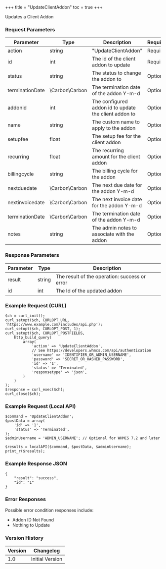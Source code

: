+++
title = "UpdateClientAddon"
toc = true
+++

Updates a Client Addon

### Request Parameters

| Parameter | Type | Description | Required |
| --------- | ---- | ----------- | -------- |
| action | string | "UpdateClientAddon" | Required |
| id | int | The id of the client addon to update | Required |
| status | string | The status to change the addon to | Optional |
| terminationDate | \Carbon\Carbon | The termination date of the addon Y-m-d | Optional |
| addonid | int | The configured addon id to update the client addon to | Optional |
| name | string | The custom name to apply to the addon | Optional |
| setupfee | float | The setup fee for the client addon | Optional |
| recurring | float | The recurring amount for the client addon | Optional |
| billingcycle | string | The billing cycle for the addon | Optional |
| nextduedate | \Carbon\Carbon | The next due date for the addon Y-m-d | Optional |
| nextinvoicedate | \Carbon\Carbon | The next invoice date for the addon Y-m-d | Optional |
| terminationDate | \Carbon\Carbon | The termination date of the addon Y-m-d | Optional |
| notes | string | The admin notes to associate with the addon | Optional |

### Response Parameters

| Parameter | Type | Description |
| --------- | ---- | ----------- |
| result | string | The result of the operation: success or error |
| id | int | The Id of the updated addon |


### Example Request (CURL)

```
$ch = curl_init();
curl_setopt($ch, CURLOPT_URL, 'https://www.example.com/includes/api.php');
curl_setopt($ch, CURLOPT_POST, 1);
curl_setopt($ch, CURLOPT_POSTFIELDS,
    http_build_query(
        array(
            'action' => 'UpdateClientAddon',
            // See https://developers.whmcs.com/api/authentication
            'username' => 'IDENTIFIER_OR_ADMIN_USERNAME',
            'password' => 'SECRET_OR_HASHED_PASSWORD',
            'id' => '1',
            'status' => 'Terminated',
            'responsetype' => 'json',
        )
    )
);
$response = curl_exec($ch);
curl_close($ch);
```


### Example Request (Local API)

```
$command = 'UpdateClientAddon';
$postData = array(
    'id' => '1',
    'status' => 'Terminated',
);
$adminUsername = 'ADMIN_USERNAME'; // Optional for WHMCS 7.2 and later

$results = localAPI($command, $postData, $adminUsername);
print_r($results);
```


### Example Response JSON

```
{
    "result": "success",
    "id": "1"
}
```


### Error Responses

Possible error condition responses include:

* Addon ID Not Found
* Nothing to Update


### Version History

| Version | Changelog |
| ------- | --------- |
| 1.0 | Initial Version |
